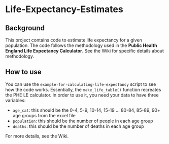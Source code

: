 # Life-Expectancy-Estimates
## Background
This project contains code to estimate life expectancy for a given population. The code follows the methodology used in the **Public Health England Life Expectancy Calculator**. See the Wiki for specific details about methodology.

## How to use
You can use the `example-for-calculating-life-expectancy` script to see how the code works. Essentially, the `make_life_table()` function recreates the PHE LE calculator. In order to use it, you need your data to have three variables:  

- `age_cat`: this should be the 0-4, 5-9, 10-14, 15-19 ... 80-84, 85-89, 90+ age groups from the excel file
- `population`: this should be the number of people in each age group
- `deaths`: this should be the number of deaths in each age group

For more details, see the Wiki. 
